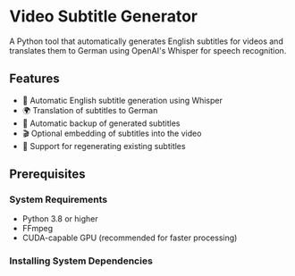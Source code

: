 # Video Subtitle Generator

A Python tool that automatically generates English subtitles for videos and translates them to German using OpenAI's Whisper for speech recognition.

## Features

- 🎯 Automatic English subtitle generation using Whisper
- 🌍 Translation of subtitles to German
- 💾 Automatic backup of generated subtitles
- 🎬 Optional embedding of subtitles into the video
- 🔄 Support for regenerating existing subtitles

## Prerequisites

### System Requirements

- Python 3.8 or higher
- FFmpeg
- CUDA-capable GPU (recommended for faster processing)

### Installing System Dependencies